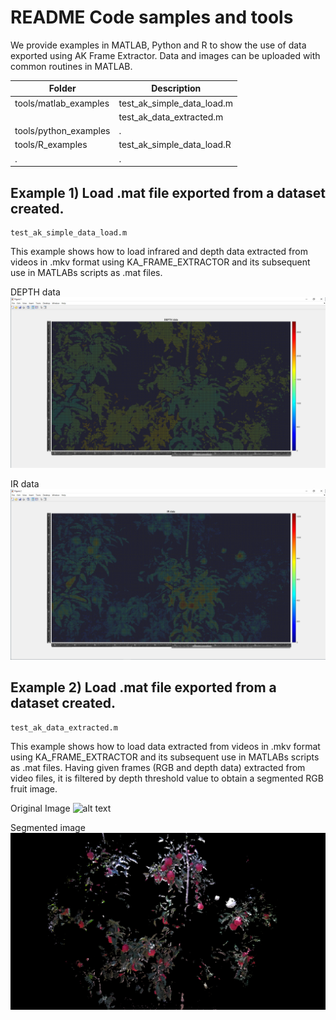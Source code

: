 # README Code samples and tools

We provide examples in MATLAB, Python and R to show the use of data exported using AK Frame Extractor. Data and images
can be uploaded with common routines in MATLAB.

| Folder                    | Description                                                                                                                                                                                                     |
|---------------------------|-----------------------------|
| tools/matlab_examples     |  test_ak_simple_data_load.m |
|                           |  test_ak_data_extracted.m |
| tools/python_examples     | . |
| tools/R_examples | test_ak_simple_data_load.R |
| .                         | .                                                                                                                                                                                                               |

## Example 1) Load .mat file exported from a dataset created.

```
test_ak_simple_data_load.m
```

This example shows how to load infrared and depth data extracted from videos in .mkv format using KA_FRAME_EXTRACTOR and
its subsequent use in MATLABs scripts as .mat files.

DEPTH
data ![alt text](https://github.com/GRAP-UdL-AT/ak_frame_extractor/blob/main/tools/img/DEPTH_data_exported.png?raw=true)

IR data ![alt text](https://github.com/GRAP-UdL-AT/ak_frame_extractor/blob/main/tools/img/IR_data_exported.png?raw=true)

## Example 2) Load .mat file exported from a dataset created.

```
test_ak_data_extracted.m
```

This example shows how to load data extracted from videos in .mkv format using KA_FRAME_EXTRACTOR and its subsequent use
in MATLABs scripts as .mat files. Having given frames (RGB and depth data) extracted from video files, it is filtered by
depth threshold value to obtain a segmented RGB fruit image.

Original
Image ![alt text](https://github.com/GRAP-UdL-AT/ak_frame_extractor/blob/main/tools/img/20210927_114012_k_r2_e_000_150_138_2_0_C.png?raw=true)

Segmented
image ![alt text](https://github.com/GRAP-UdL-AT/ak_frame_extractor/blob/main/tools/img/20210927_114012_k_r2_e_000_150_138_2_0_C.png_mask1.jpg?raw=true)
